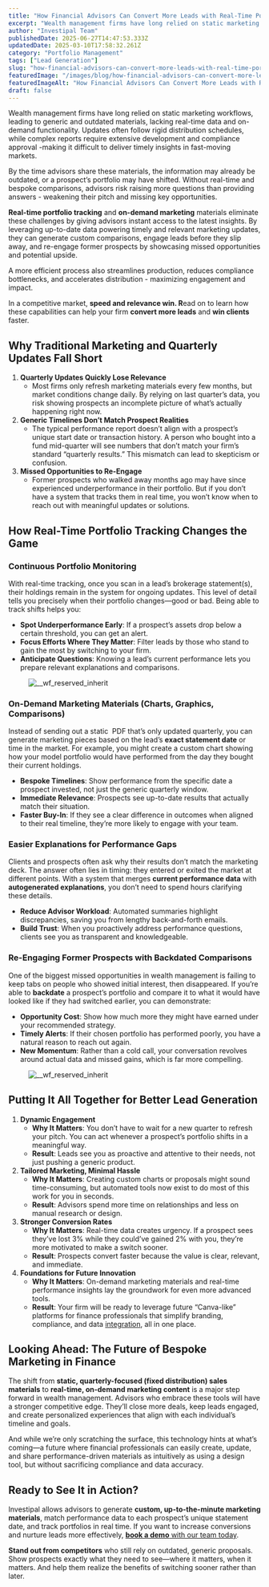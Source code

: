 ```yaml
---
title: "How Financial Advisors Can Convert More Leads with Real-Time Portfolio Tracking & On-Demand Marketing"
excerpt: "Wealth management firms have long relied on static marketing workflows, leading to generic and outdated materials, lacking real-time data and on-demand functionality."
author: "Investipal Team"
publishedDate: 2025-06-27T14:47:53.333Z
updatedDate: 2025-03-10T17:58:32.261Z
category: "Portfolio Management"
tags: ["Lead Generation"]
slug: "how-financial-advisors-can-convert-more-leads-with-real-time-portfolio-tracking-on-demand-marketing"
featuredImage: "/images/blog/how-financial-advisors-can-convert-more-leads-with-real-time-portfolio-tracking-on-demand-marketing__67c9c1f947e51f907080f53c_Incorporating_20Client_20Parameters_20_13_.png"
featuredImageAlt: "How Financial Advisors Can Convert More Leads with Real-Time Portfolio Tracking & On-Demand Marketing"
draft: false
---
```

<p id="">Wealth management firms have long relied on static marketing workflows, leading to generic and outdated materials, lacking real-time data and on-demand functionality. Updates often follow rigid distribution schedules, while complex reports require extensive development and compliance approval -making it difficult to deliver timely insights in fast-moving markets.</p><p id="">By the time advisors share these materials, the information may already be outdated, or a prospect’s portfolio may have shifted. Without real-time and bespoke comparisons, advisors risk raising more questions than providing answers - weakening their pitch and missing key opportunities.</p><p id=""><strong id="">Real-time portfolio tracking</strong> and <strong id="">on-demand marketing</strong> materials eliminate these challenges by giving advisors instant access to the latest insights. By leveraging up-to-date data powering timely and relevant marketing updates, they can generate custom comparisons, engage leads before they slip away, and re-engage former prospects by showcasing missed opportunities and potential upside.</p><p id="">A more efficient process also streamlines production, reduces compliance bottlenecks, and accelerates distribution - maximizing engagement and impact.</p><p id="">In a competitive market, <strong id="">speed and relevance win. R</strong>ead on to learn how these capabilities can help your firm <strong id="">convert more leads</strong> and <strong id="">win clients</strong> faster.</p><h2 id="">Why Traditional Marketing and Quarterly Updates Fall Short</h2><ol id=""><li id=""><strong id="">Quarterly Updates Quickly Lose Relevance</strong><ul id=""><li id="">Most firms only refresh marketing materials every few months, but market conditions change daily. By relying on last quarter’s data, you risk showing prospects an incomplete picture of what’s actually happening right now.</li></ul></li><li id=""><strong id="">Generic Timelines Don’t Match Prospect Realities</strong><ul id=""><li id="">The typical performance report doesn’t align with a prospect’s unique start date or transaction history. A person who bought into a fund mid-quarter will see numbers that don’t match your firm’s standard “quarterly results.” This mismatch can lead to skepticism or confusion.</li></ul></li><li id=""><strong id="">Missed Opportunities to Re-Engage</strong><ul id=""><li id="">Former prospects who walked away months ago may have since experienced underperformance in their portfolio. But if you don’t have a system that tracks them in real time, you won’t know when to reach out with meaningful updates or solutions.</li></ul></li></ol><h2 id="">How Real-Time Portfolio Tracking Changes the Game</h2><h3 id="">Continuous Portfolio Monitoring</h3><p id="">With real-time tracking, once you scan in a lead’s brokerage statement(s), their holdings remain in the system for ongoing updates. This level of detail tells you precisely when their portfolio changes—good or bad. Being able to track shifts helps you:</p><ul id=""><li id=""><strong id="">Spot Underperformance Early</strong>: If a prospect’s assets drop below a certain threshold, you can get an alert.</li><li id=""><strong id="">Focus Efforts Where They Matter</strong>: Filter leads by those who stand to gain the most by switching to your firm.</li><li id=""><strong id="">Anticipate Questions</strong>: Knowing a lead’s current performance lets you prepare relevant explanations and comparisons.</li></ul><figure id="" class="w-richtext-figure-type-image w-richtext-align-fullwidth" style="max-width:2240px" data-rt-type="image" data-rt-align="fullwidth" data-rt-max-width="2240px"><div id=""><img src="/images/blog/how-financial-advisors-can-convert-more-leads-with-real-time-portfolio-tracking-on-demand-marketing__67c9c1f947e51f907080f53c_Incorporating_20Client_20Parameters_20_13_.png" loading="lazy" alt="__wf_reserved_inherit" width="auto" height="auto" id=""></div></figure><h3 id="">On-Demand Marketing Materials (Charts, Graphics, Comparisons)</h3><p id="">Instead of sending out a static &nbsp;PDF that’s only updated quarterly, you can generate marketing pieces based on the lead’s <strong id="">exact statement date</strong> or time in the market. For example, you might create a custom chart showing how your model portfolio would have performed from the day they bought their current holdings.</p><ul id=""><li id=""><strong id="">Bespoke Timelines</strong>: Show performance from the specific date a prospect invested, not just the generic quarterly window.</li><li id=""><strong id="">Immediate Relevance</strong>: Prospects see up-to-date results that actually match their situation.</li><li id=""><strong id="">Faster Buy-In</strong>: If they see a clear difference in outcomes when aligned to their real timeline, they’re more likely to engage with your team.</li></ul><h3 id="">Easier Explanations for Performance Gaps</h3><p id="">Clients and prospects often ask why their results don’t match the marketing deck. The answer often lies in timing: they entered or exited the market at different points. With a system that merges <strong id="">current performance data</strong> with <strong id="">autogenerated explanations</strong>, you don’t need to spend hours clarifying these details.</p><ul id=""><li id=""><strong id="">Reduce Advisor Workload</strong>: Automated summaries highlight discrepancies, saving you from lengthy back-and-forth emails.</li><li id=""><strong id="">Build Trust</strong>: When you proactively address performance questions, clients see you as transparent and knowledgeable.</li></ul><h3 id="">Re-Engaging Former Prospects with Backdated Comparisons</h3><p id="">One of the biggest missed opportunities in wealth management is failing to keep tabs on people who showed initial interest, then disappeared. If you’re able to <strong id="">backdate</strong> a prospect’s portfolio and compare it to what it would have looked like if they had switched earlier, you can demonstrate:</p><ul id=""><li id=""><strong id="">Opportunity Cost</strong>: Show how much more they might have earned under your recommended strategy.</li><li id=""><strong id="">Timely Alerts</strong>: If their chosen portfolio has performed poorly, you have a natural reason to reach out again.</li><li id=""><strong id="">New Momentum</strong>: Rather than a cold call, your conversation revolves around actual data and missed gains, which is far more compelling.</li></ul><figure id="" class="w-richtext-figure-type-image w-richtext-align-fullwidth" style="max-width:2240px" data-rt-type="image" data-rt-align="fullwidth" data-rt-max-width="2240px"><div id=""><img src="/images/blog/how-financial-advisors-can-convert-more-leads-with-real-time-portfolio-tracking-on-demand-marketing__67c9c201da6a6fe130ea6c07_Incorporating_20Client_20Parameters_20_15_.png" loading="lazy" alt="__wf_reserved_inherit" width="auto" height="auto" id=""></div></figure><h2 id="">Putting It All Together for Better Lead Generation</h2><ol id=""><li id=""><strong id="">Dynamic Engagement</strong><ul id=""><li id=""><strong id="">Why It Matters</strong>: You don’t have to wait for a new quarter to refresh your pitch. You can act whenever a prospect’s portfolio shifts in a meaningful way.</li><li id=""><strong id="">Result</strong>: Leads see you as proactive and attentive to their needs, not just pushing a generic product.</li></ul></li><li id=""><strong id="">Tailored Marketing, Minimal Hassle</strong><ul id=""><li id=""><strong id="">Why It Matters</strong>: Creating custom charts or proposals might sound time-consuming, but automated tools now exist to do most of this work for you in seconds.</li><li id=""><strong id="">Result</strong>: Advisors spend more time on relationships and less on manual research or design.</li></ul></li><li id=""><strong id="">Stronger Conversion Rates</strong><ul id=""><li id=""><strong id="">Why It Matters</strong>: Real-time data creates urgency. If a prospect sees they’ve lost 3% while they could’ve gained 2% with you, they’re more motivated to make a switch sooner.</li><li id=""><strong id="">Result</strong>: Prospects convert faster because the value is clear, relevant, and immediate.</li></ul></li><li id=""><strong id="">Foundations for Future Innovation</strong><ul id=""><li id=""><strong id="">Why It Matters</strong>: On-demand marketing materials and real-time performance insights lay the groundwork for even more advanced tools.</li><li id=""><strong id="">Result</strong>: Your firm will be ready to leverage future “Canva-like” platforms for finance professionals that simplify branding, compliance, and data <a href="/integrations">integration</a>, all in one place.</li></ul></li></ol><h2 id="">Looking Ahead: The Future of Bespoke Marketing in Finance</h2><p id="">The shift from <strong id="">static, quarterly-focused (fixed distribution) sales materials</strong> to <strong id="">real-time, on-demand marketing content</strong> is a major step forward in wealth management. Advisors who embrace these tools will have a stronger competitive edge. They’ll close more deals, keep leads engaged, and create personalized experiences that align with each individual’s timeline and goals.</p><p id="">And while we’re only scratching the surface, this technology hints at what’s coming—a future where financial professionals can easily create, update, and share performance-driven materials as intuitively as using a design tool, but without sacrificing compliance and data accuracy.</p><h2 id="">Ready to See It in Action?</h2><p id="">Investipal allows advisors to generate <strong id="">custom, up-to-the-minute marketing materials</strong>, match performance data to each prospect’s unique statement date, and track portfolios in real time. If you want to increase conversions and nurture leads more effectively, <a href="/book-a-demo" id=""><strong id="">book a demo</strong> with our team today</a>.</p><p id=""><strong id="">Stand out from competitors</strong> who still rely on outdated, generic proposals. Show prospects exactly what they need to see—where it matters, when it matters. And help them realize the benefits of switching sooner rather than later.</p>